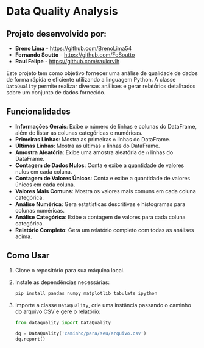 # Data Quality Analysis

## Projeto desenvolvido por:
- **Breno Lima** - https://github.com/BrenoLima54
- **Fernando Soutto** - https://github.com/FeSoutto
- **Raul Felipe** - https://github.com/raulcrvlh

Este projeto tem como objetivo fornecer uma análise de qualidade de dados de forma rápida e eficiente utilizando a linguagem Python. A classe `DataQuality` permite realizar diversas análises e gerar relatórios detalhados sobre um conjunto de dados fornecido.

## Funcionalidades

- **Informações Gerais**: Exibe o número de linhas e colunas do DataFrame, além de listar as colunas categóricas e numéricas.
- **Primeiras Linhas**: Mostra as primeiras `n` linhas do DataFrame.
- **Últimas Linhas**: Mostra as últimas `n` linhas do DataFrame.
- **Amostra Aleatória**: Exibe uma amostra aleatória de `n` linhas do DataFrame.
- **Contagem de Dados Nulos**: Conta e exibe a quantidade de valores nulos em cada coluna.
- **Contagem de Valores Únicos**: Conta e exibe a quantidade de valores únicos em cada coluna.
- **Valores Mais Comuns**: Mostra os valores mais comuns em cada coluna categórica.
- **Análise Numérica**: Gera estatísticas descritivas e histogramas para colunas numéricas.
- **Análise Categórica**: Exibe a contagem de valores para cada coluna categórica.
- **Relatório Completo**: Gera um relatório completo com todas as análises acima.

## Como Usar

1. Clone o repositório para sua máquina local.
2. Instale as dependências necessárias:
    ```bash
    pip install pandas numpy matplotlib tabulate ipython
    ```
3. Importe a classe `DataQuality`, crie uma instância passando o caminho do arquivo CSV e gere o relatório:

    ```python
    from dataquality import DataQuality

    dq = DataQuality('caminho/para/seu/arquivo.csv')
    dq.report()
  



